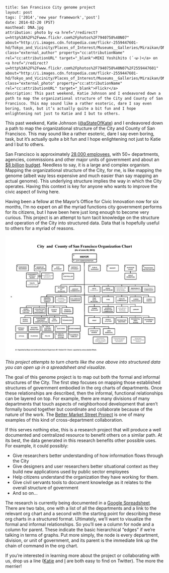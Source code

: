 ```
title: San Francisco City genome project
layout: post
tags: ['2014','new year framework','post']
date: 2014-02-20 (PST)
masthead: DNA.jpg
attribution: photo by <a href="/redirect?u=http%3A%2F%2Fwww.flickr.com%2Fphotos%2F7940758%40N07" about="http://i.images.cdn.fotopedia.com/flickr-2559447601-hd/Tokyo_and_Vicinity/Places_of_Interest/Museums__Galleries/Miraikan/DNA.jpg" class="external_author" property="cc:attributionName" rel="cc:attributionURL" target="_blank">MIKI Yoshihito (´･ω･)</a> on <a href="/redirect?u=http%3A%2F%2Fwww.flickr.com%2Fphotos%2F7940758%40N07%2F2559447601" about="http://i.images.cdn.fotopedia.com/flickr-2559447601-hd/Tokyo_and_Vicinity/Places_of_Interest/Museums__Galleries/Miraikan/DNA.jpg" class="external_photo" property="cc:attributionName" rel="cc:attributionURL" target="_blank">Flickr</a>
description: This past weekend, Katie Johnson and I endeavored down a path to map the organizational structure of the City and County of San Francisco. This may sound like a rather esoteric, dare I say even boring, task, but it’s actually quite a bit fun and I hope enlightening not just to Katie and I but to others.
```

This past weekend, Katie Johnson ([@aStateOfKate][1]) and I endeavored down a path to map the organizational structure of the City and County of San Francisco. This may sound like a rather esoteric, dare I say even boring, task, but it’s actually quite a bit fun and I hope enlightening not just to Katie and I but to others.

San Francisco is approximately [28,000 employees][2], with 50+ departments, agencies, commissions and other major units of government and about an [$8 billion][3] [budget][4]. Needless to say, it is a large and complex organism. Mapping the organizational structure of the City, for me, is like mapping the genome (albeit way less expensive and much easier than say mapping an actual genome). This underlying structure implies the way in which the City operates. Having this context is key for anyone who wants to improve the civic aspect of living here.

Having been a fellow at the Mayor’s Office for Civic Innovation now for six months, I’m no expert on all the myriad functions city government performs for its citizens, but I have been here just long enough to become very curious. This project is an attempt to turn tacit knowledge on the structure and operation of the City into structured data. Data that is hopefully useful to others for a myriad of reasons.

![The goal is to turn charts like these into structured data you can open up in a spreadsheet and visualize in a number of ways][5]
*This project attempts to turn charts like the one above into structured data you can open up in a spreadsheet and visualize.*

The goal of this genome project is to map out both the formal and informal structures of the City. The first step focuses on mapping those established structures of government embodied in the org charts of departments. Once these relationships are described, then the informal, functional relationships can be layered on top. For example, there are many divisions of many departments that touch aspects of neighborhood development that aren’t formally bound together but coordinate and collaborate because of the nature of the work. The [Better Market Street Project][6] is one of many examples of this kind of cross-department collaboration.

If this serves nothing else, this is a research project that will produce a well documented and centralized resource to benefit others on a similar path. At its best, the data generated in this research benefits other possible uses. For example, it could possibly:

- Give researchers better understanding of how information flows through the City
- Give designers and user researchers better situational context as they build new applications used by public sector employees
- Help citizens understand the organization they have working for them.
- Give civil servants tools to document knowledge as it relates to the overall structure of government
- And so on...

The research is currently being documented in a [Google Spreadsheet][7]. There are two tabs, one with a list of all the departments and a link to the relevant org chart and a second with the starting point for describing these org charts in a structured format. Ultimately, we’ll want to visualize the formal and informal relationships. So you’ll see a column for node and a column for parent. These indicate the basic hierarchical “edges” if we’re talking in terms of graphs. Put more simply, the node is every department, division, or unit of government, and its parent is the immediate link up the chain of command in the org chart.

If you’re interested in learning more about the project or collaborating with us, drop us a line ([Katie][8] and [I][9] are both easy to find on Twitter). The more the merrier!


  [1]: https://twitter.com/aStateofKate
  [2]: https://data.sfgov.org/browse?q=employees&sortBy=relevance&utf8=%E2%9C%93
  [3]: http://openbook.sfgov.org/openbooks/cgi-bin/cognosisapi.dll?b_action=cognosViewer&ui.action=run&ui.object=/content/folder%5B@name=%27Reports%27%5D/report%5B@name=%27Budget%27%5D&ui.name=Budget&run.outputFormat=HTML&run.prompt=false
  [4]: https://data.sfgov.org/Administration-and-Finance/Budget/xdgd-c79v
  [5]: /images/posts/Organization_Chart.jpg
  [6]: http://bettermarketstreetsf.org/
  [7]: https://docs.google.com/spreadsheet/ccc?key=0AnXTBxBQSd0hdGdpMi14QmhSNEh2S3VYZGxWV0lyX3c&usp=sharing#gid=0
  [8]: https://twitter.com/aStateofKate
  [9]: http://www.twitter.com/synchronouscity
